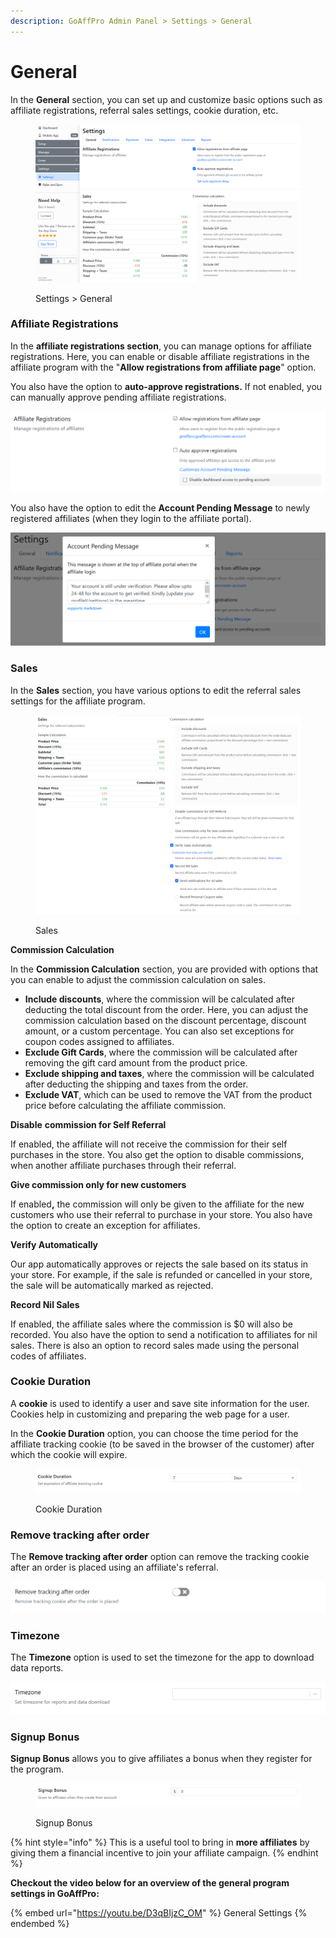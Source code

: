 ```yaml
---
description: GoAffPro Admin Panel > Settings > General
---
```


# General

In the **General** section, you can set up and customize basic options such as affiliate registrations, referral sales settings, cookie duration, etc.

<figure><img src="../../../.gitbook/assets/image (3653).png" alt=""><figcaption><p>Settings > General</p></figcaption></figure>

### Affiliate Registrations

In the **affiliate registrations section**, you can manage options for affiliate registrations. Here, you can enable or disable affiliate registrations in the affiliate program with the "**Allow registrations from affiliate page**" option.&#x20;

You also have the option to **auto-approve registrations.** If not enabled, you can manually approve pending affiliate registrations.&#x20;

![Affiliate Registrations](<../../../.gitbook/assets/Annotation 2020-03-04 221946.png>)

You also have the option to edit the **Account Pending Message** to newly registered affiliates (when they login to the affiliate portal).

![Auto Approve Registrations](<../../../.gitbook/assets/image (685).png>)

### Sales

In the **Sales** section, you have various options to edit the referral sales settings for the affiliate program.

<figure><img src="../../../.gitbook/assets/image (194).png" alt=""><figcaption><p>Sales</p></figcaption></figure>

**Commission Calculation**

In the **Commission Calculation** section, you are provided with options that you can enable to adjust the commission calculation on sales.

* **Include discounts**, where the commission will be calculated after deducting the total discount from the order. Here, you can adjust the commission calculation based on the discount percentage, discount amount, or a custom percentage. You can also set exceptions for coupon codes assigned to affiliates.
* **Exclude Gift Cards**, where the commission will be calculated after removing the gift card amount from the product price.
* **Exclude shipping and taxes**, where the commission will be calculated after deducting the shipping and taxes from the order.
* **Exclude VAT**, which can be used to remove the VAT from the product price before calculating the affiliate commission.

**Disable** **commission for Self Referral**

If enabled, the affiliate will not receive the commission for their self purchases in the store. You also get the option to disable commissions, when another affiliate purchases through their referral.

**Give commission only for new customers**

If enable&#x64;**,** the commission will only be given to the affiliate for the new customers who use their referral to purchase in your store. You also have the option to create an exception for affiliates.

**Verify Automatically**

Our app automatically approves or rejects the sale based on its status in your store. For example, if the sale is refunded or cancelled in your store, the sale will be automatically marked as rejected.

**Record Nil Sales**

If enabled, the affiliate sales where the commission is $0 will also be recorded. You also have the option to send a notification to affiliates for nil sales. There is also an option to record sales made using the personal codes of affiliates.&#x20;

### Cookie Duration

A **cookie** is used to identify a user and save site information for the user. Cookies help in customizing and preparing the web page for a user.

In the **Cookie Duration** option, you can choose the time period for the affiliate tracking cookie (to be saved in the browser of the customer) after which the cookie will expire.&#x20;

<figure><img src="../../../.gitbook/assets/image (200).png" alt=""><figcaption><p>Cookie Duration</p></figcaption></figure>



### Remove tracking after order

The **Remove tracking after order** option can remove the tracking cookie after an order is placed using an affiliate's referral.

![Remove tracking after order](<../../../.gitbook/assets/image (625).png>)

### Timezone

The **Timezone** option is used to set the timezone for the app to download data reports.

![Timezone](<../../../.gitbook/assets/image (3097).png>)

### Signup Bonus

**Signup Bonus** allows you to give affiliates a bonus when they register for the program.

<figure><img src="../../../.gitbook/assets/image (201).png" alt=""><figcaption><p>Signup Bonus</p></figcaption></figure>

{% hint style="info" %}
This is a useful tool to bring in **more affiliates** by giving them a financial incentive to join your affiliate campaign.&#x20;
{% endhint %}

**Checkout the video below for an overview of the general program settings in GoAffPro:**

{% embed url="https://youtu.be/D3qBIjzC_OM" %}
General Settings
{% endembed %}

